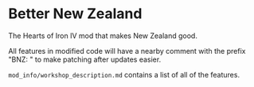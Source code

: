 # Better New Zealand
The Hearts of Iron IV mod that makes New Zealand good.

All features in modified code will have a nearby comment with the prefix "BNZ: " to make patching after updates easier.

`mod_info/workshop_description.md` contains a list of all of the features.
